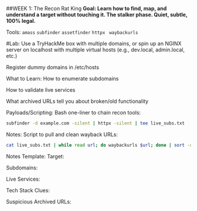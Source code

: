 ##WEEK 1: The Recon Rat King
**Goal: Learn how to find, map, and understand a target without touching it. The stalker phase. Quiet, subtle, 100% legal.**

Tools:
```amass```
```subfinder```
```assetfinder```
```httpx ```
```waybackurls```

#Lab:
Use a TryHackMe box with multiple domains, or spin up an NGINX server on localhost with multiple virtual hosts (e.g., dev.local, admin.local, etc.)

Register dummy domains in /etc/hosts

What to Learn:
How to enumerate subdomains

How to validate live services

What archived URLs tell you about broken/old functionality

Payloads/Scripting:
Bash one-liner to chain recon tools:


```bash 
subfinder -d example.com -silent | httpx -silent | tee live_subs.txt 
```

Notes:
Script to pull and clean wayback URLs:


```bash 
cat live_subs.txt | while read url; do waybackurls $url; done | sort -u > archive.txt 
```

Notes Template:
Target:

Subdomains:

Live Services:

Tech Stack Clues:

Suspicious Archived URLs:

